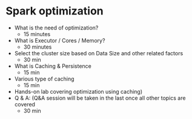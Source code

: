 # Spark optimization
- What is the need of optimization?
  - 15 minutes
- What is Executor / Cores / Memory?
  - 30 minutes
- Select the cluster size based on Data Size and other related factors
  - 30 min
- What is Caching & Persistence
  - 15 min
- Various type of caching
  - 15 min
- Hands-on lab covering optimization using caching)  
- Q & A: (Q&A session will be taken in the last once all other topics are covered
  - 30 min
